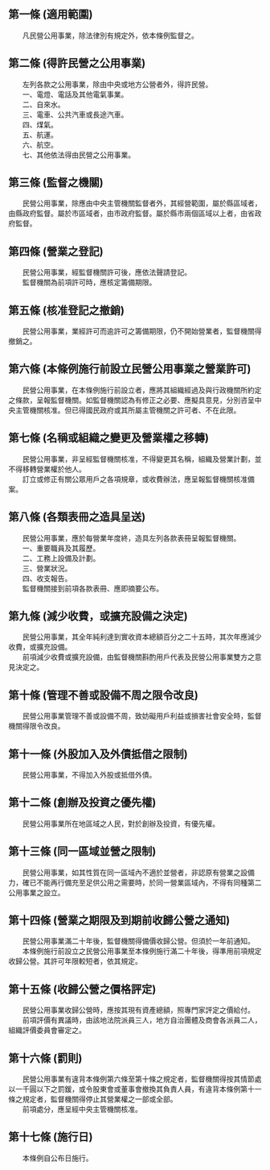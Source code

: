 第一條 (適用範圍)
-----------------
　　凡民營公用事業，除法律別有規定外，依本條例監督之。  


第二條 (得許民營之公用事業)
---------------------------
　　左列各款之公用事業，除由中央或地方公營者外，得許民營。  
　　一、電燈、電話及其他電氣事業。  
　　二、自來水。  
　　三、電車、公共汽車或長途汽車。  
　　四、煤氣。  
　　五、航運。  
　　六、航空。  
　　七、其他依法得由民營之公用事業。  


第三條 (監督之機關)
-------------------
　　民營公用事業，除應由中央主管機關監督者外，其經營範圍，屬於縣區域者，由縣政府監督。屬於市區域者，由市政府監督。屬於縣市兩個區域以上者，由省政府監督。  


第四條 (營業之登記)
-------------------
　　民營公用事業，經監督機關許可後，應依法聲請登記。  
　　監督機關為前項許可時，應核定籌備期限。  


第五條 (核准登記之撤銷)
-----------------------
　　民營公用事業，業經許可而逾許可之籌備期限，仍不開始營業者，監督機關得撤銷之。  


第六條 (本條例施行前設立民營公用事業之營業許可)
-----------------------------------------------
　　民營公用事業，在本條例施行前設立者，應將其組織經過及與行政機關所約定之條款，呈報監督機關。如監督機關認為有修正之必要、應擬具意見，分別咨呈中央主管機關核准。但已得國民政府或其所屬主管機關之許可者、不在此限。  


第七條 (名稱或組織之變更及營業權之移轉)
---------------------------------------
　　民營公用事業，非呈經監督機關核准，不得變更其名稱，組織及營業計劃，並不得移轉營業權於他人。  
　　訂立或修正有關公眾用戶之各項規章，或收費辦法，應呈報監督機關核准備案。  


第八條 (各類表冊之造具呈送)
---------------------------
　　民營公用事業，應於每營業年度終，造具左列各款表冊呈報監督機關。  
　　一、重要職員及其履歷。  
　　二、工務上設備及計劃。  
　　三、營業狀況。  
　　四、收支報告。  
　　監督機關接到前項各款表冊、應即摘要公布。  


第九條 (減少收費，或擴充設備之決定)
-----------------------------------
　　民營公用事業，其全年純利達到實收資本總額百分之二十五時，其次年應減少收費，或擴充設備。  
　　前項減少收費或擴充設備，由監督機關斟酌用戶代表及民營公用事業雙方之意見決定之。  


第十條 (管理不善或設備不周之限令改良)
-------------------------------------
　　民營公用事業管理不善或設備不周，致妨礙用戶利益或損害社會安全時，監督機關得限令改良。  


第十一條 (外股加入及外債抵借之限制)
-----------------------------------
　　民營公用事業，不得加入外股或抵借外債。  


第十二條 (創辦及投資之優先權)
-----------------------------
　　民營公用事業所在地區域之人民，對於創辦及投資，有優先權。  


第十三條 (同一區域並營之限制)
-----------------------------
　　民營公用事業，如其性質在同一區域內不適於並營者，非認原有營業之設備力，確已不能再行備充至足供公用之需要時，於同一營業區域內，不得有同種第二公用事業之設立。  


第十四條 (營業之期限及到期前收歸公營之通知)
-------------------------------------------
　　民營公用事業滿二十年後，監督機關得備價收歸公營。但須於一年前通知。  
　　本條例施行前設立之民營公用事業至本條例施行滿二十年後，得準用前項規定收歸公營。其許可年限較短者，依其規定。  


第十五條 (收歸公營之價格評定)
-----------------------------
　　民營公用事業收歸公營時，應按其現有資產總額，照專門家評定之價給付。  
　　前項評價有異議時，由該地法院派員三人，地方自治團體及商會各派員二人，組織評價委員會審定之。  


第十六條 (罰則)
---------------
　　民營公用事業有違背本條例第六條至第十條之規定者，監督機關得按其情節處以一千圓以下之罰鍰，或令股東會或董事會撤換其負責人員，有違背本條例第十一條之規定者，監督機關得停止其營業權之一部或全部。  
　　前項處分，應呈經中央主管機關核准。  


第十七條 (施行日)
-----------------
　　本條例自公布日施行。